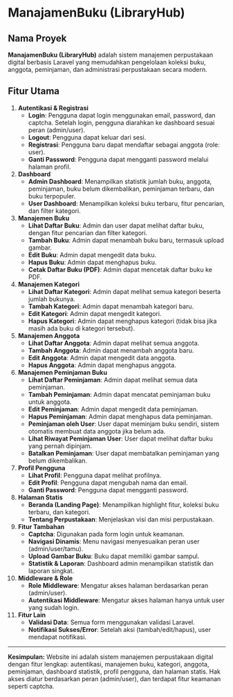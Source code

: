 # ManajamenBuku (LibraryHub)

## Nama Proyek
**ManajamenBuku (LibraryHub)** adalah sistem manajemen perpustakaan digital berbasis Laravel yang memudahkan pengelolaan koleksi buku, anggota, peminjaman, dan administrasi perpustakaan secara modern.

## Fitur Utama
1. **Autentikasi & Registrasi**
   - **Login**: Pengguna dapat login menggunakan email, password, dan captcha. Setelah login, pengguna diarahkan ke dashboard sesuai peran (admin/user).
   - **Logout**: Pengguna dapat keluar dari sesi.
   - **Registrasi**: Pengguna baru dapat mendaftar sebagai anggota (role: user).
   - **Ganti Password**: Pengguna dapat mengganti password melalui halaman profil.
2. **Dashboard**
   - **Admin Dashboard**: Menampilkan statistik jumlah buku, anggota, peminjaman, buku belum dikembalikan, peminjaman terbaru, dan buku terpopuler.
   - **User Dashboard**: Menampilkan koleksi buku terbaru, fitur pencarian, dan filter kategori.
3. **Manajemen Buku**
   - **Lihat Daftar Buku**: Admin dan user dapat melihat daftar buku, dengan fitur pencarian dan filter kategori.
   - **Tambah Buku**: Admin dapat menambah buku baru, termasuk upload gambar.
   - **Edit Buku**: Admin dapat mengedit data buku.
   - **Hapus Buku**: Admin dapat menghapus buku.
   - **Cetak Daftar Buku (PDF)**: Admin dapat mencetak daftar buku ke PDF.
4. **Manajemen Kategori**
   - **Lihat Daftar Kategori**: Admin dapat melihat semua kategori beserta jumlah bukunya.
   - **Tambah Kategori**: Admin dapat menambah kategori baru.
   - **Edit Kategori**: Admin dapat mengedit kategori.
   - **Hapus Kategori**: Admin dapat menghapus kategori (tidak bisa jika masih ada buku di kategori tersebut).
5. **Manajemen Anggota**
   - **Lihat Daftar Anggota**: Admin dapat melihat semua anggota.
   - **Tambah Anggota**: Admin dapat menambah anggota baru.
   - **Edit Anggota**: Admin dapat mengedit data anggota.
   - **Hapus Anggota**: Admin dapat menghapus anggota.
6. **Manajemen Peminjaman Buku**
   - **Lihat Daftar Peminjaman**: Admin dapat melihat semua data peminjaman.
   - **Tambah Peminjaman**: Admin dapat mencatat peminjaman buku untuk anggota.
   - **Edit Peminjaman**: Admin dapat mengedit data peminjaman.
   - **Hapus Peminjaman**: Admin dapat menghapus data peminjaman.
   - **Peminjaman oleh User**: User dapat meminjam buku sendiri, sistem otomatis membuat data anggota jika belum ada.
   - **Lihat Riwayat Peminjaman User**: User dapat melihat daftar buku yang pernah dipinjam.
   - **Batalkan Peminjaman**: User dapat membatalkan peminjaman yang belum dikembalikan.
7. **Profil Pengguna**
   - **Lihat Profil**: Pengguna dapat melihat profilnya.
   - **Edit Profil**: Pengguna dapat mengubah nama dan email.
   - **Ganti Password**: Pengguna dapat mengganti password.
8. **Halaman Statis**
   - **Beranda (Landing Page)**: Menampilkan highlight fitur, koleksi buku terbaru, dan kategori.
   - **Tentang Perpustakaan**: Menjelaskan visi dan misi perpustakaan.
9. **Fitur Tambahan**
   - **Captcha**: Digunakan pada form login untuk keamanan.
   - **Navigasi Dinamis**: Menu navigasi menyesuaikan peran user (admin/user/tamu).
   - **Upload Gambar Buku**: Buku dapat memiliki gambar sampul.
   - **Statistik & Laporan**: Dashboard admin menampilkan statistik dan laporan singkat.
10. **Middleware & Role**
    - **Role Middleware**: Mengatur akses halaman berdasarkan peran (admin/user).
    - **Autentikasi Middleware**: Mengatur akses halaman hanya untuk user yang sudah login.
11. **Fitur Lain**
    - **Validasi Data**: Semua form menggunakan validasi Laravel.
    - **Notifikasi Sukses/Error**: Setelah aksi (tambah/edit/hapus), user mendapat notifikasi.

---

**Kesimpulan:**
Website ini adalah sistem manajemen perpustakaan digital dengan fitur lengkap: autentikasi, manajemen buku, kategori, anggota, peminjaman, dashboard statistik, profil pengguna, dan halaman statis. Hak akses diatur berdasarkan peran (admin/user), dan terdapat fitur keamanan seperti captcha.


